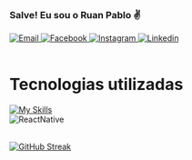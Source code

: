 ### Salve! Eu sou o Ruan Pablo ✌️

<div style={{display: 'flex', flex-direction: 'row'}}>
    <a href="mailto:ruangoio01@gmail.com">
        <img alt="Email" src="https://img.shields.io/badge/Gmail-D14836?style=for-the-badge&logo=gmail&logoColor=white"/>
     </a>
    <a href="https://www.facebook.com/ruan.gomesrocha.7/">
        <img alt="Facebook" src="https://img.shields.io/badge/Facebook-1877F2?style=for-the-badge&logo=facebook&logoColor=white"/>
    </a>
    <a href="https://www.instagram.com/fixruan">
        <img alt="Instagram" src="https://img.shields.io/badge/Instagram-E4405F?style=for-the-badge&logo=instagram&logoColor=white"/>
    </a>
    <a href="https://www.linkedin.com/in/ruan-pablo-gomes-rocha-8a4969236/">
        <img alt="Linkedin" src="https://img.shields.io/badge/LinkedIn-0077B5?style=for-the-badge&logo=linkedin&logoColor=white"/>
    </a>
</div>

</br>

# Tecnologias utilizadas
[![My Skills](https://skillicons.dev/icons?i=react,next,typescript,js,firebase,supabase,styledcomponents,sass,tailwind,html,css,jest,git,figma,vscode)](https://skillicons.dev)
<br/>
<img  align="center" alt="ReactNative" src="https://img.shields.io/badge/React_Native-20232A?style=for-the-badge&logo=react&logoColor=61DAFB"/>
<br/>
<br/>


[![GitHub Streak](http://github-readme-streak-stats.herokuapp.com?user=FixRuan&theme=radical&date_format=M%20j%5B%2C%20Y%5D)](https://git.io/streak-stats)
